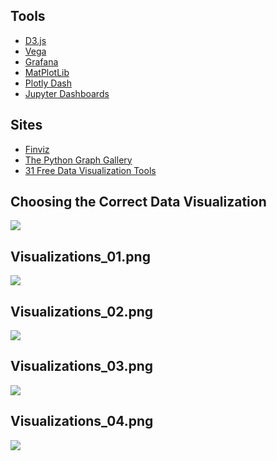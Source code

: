 ## Tools

* [D3.js](https://d3js.org)
* [Vega](https://vega.github.io/vega/)
* [Grafana](https://grafana.com)
* [MatPlotLib](https://matplotlib.org)
* [Plotly Dash](https://plot.ly/products/dash/)
* [Jupyter Dashboards](https://jupyter-dashboards-layout.readthedocs.io/en/latest/)

## Sites

* [Finviz](https://finviz.com/map.ashx?t=sec)
* [The Python Graph Gallery](https://python-graph-gallery.com)
* [31 Free Data Visualization Tools](https://www.springboard.com/blog/31-free-data-visualization-tools/)

## Choosing the Correct Data Visualization
![](https://github.com/geoffreylink/Projects/blob/master/10%20Visualizations/ChoosingTheCorrectDataVisualization.jpeg)

## Visualizations_01.png
![](https://github.com/geoffreylink/Projects/blob/master/10%20Visualizations/images/Visualizations_01.png)

## Visualizations_02.png
![](https://github.com/geoffreylink/Projects/blob/master/10%20Visualizations/images/Visualizations_02.png)

## Visualizations_03.png
![](https://github.com/geoffreylink/Projects/blob/master/10%20Visualizations/images/Visualizations_03.png)

## Visualizations_04.png
![](https://github.com/geoffreylink/Projects/blob/master/10%20Visualizations/images/Visualizations_04.png)
